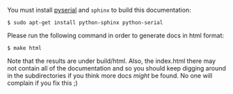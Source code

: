 <!--- -*- mode: markdown -*- --->

You must install [pyserial](http://pypi.python.org/pypi/pyserial) and `sphinx`
to build this documentation:

    $ sudo apt-get install python-sphinx python-serial

Please run the following command in order to generate docs in html format:

    $ make html

Note that the results are under build/html. Also, the index.html there may not
contain all of the documentation and so you should keep digging around in the
subdirectories if you think more docs _might_ be found. No one will complain
if you fix this ;)
